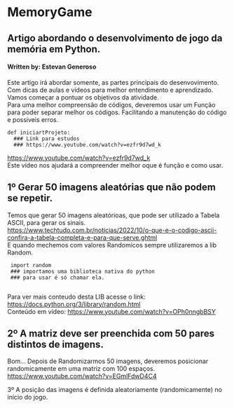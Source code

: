 # MemoryGame
## Artigo abordando o desenvolvimento de jogo da memória em Python.
#### Written by: Estevan Generoso

Este artigo irá abordar somente, as partes principais do desenvovimento. Com dicas de aulas e vídeos para melhor entendimento e aprendizado.</br>
Vamos começar a pontuar os objetivos da atividade.</br>
Para uma melhor compreensão de códigos, deveremos usar um Função para poder separar melhor os códigos. Facilitando a manutenção do código e possiveis erros.</br>

`````
def iniciartProjeto:
  ### Link para estudos
  ### https://www.youtube.com/watch?v=ezfr9d7wd_k
`````
https://www.youtube.com/watch?v=ezfr9d7wd_k </br>
Este vídeo nos ajudará a compreender melhor oque é função e como usar.


1º Gerar 50 imagens aleatórias que não podem se repetir.
---
Temos que gerar 50 imagens aleatórioas, que pode ser utilizado a Tabela ASCII, para gerar os sinais.</br>
https://www.techtudo.com.br/noticias/2022/10/o-que-e-o-codigo-ascii-confira-a-tabela-completa-e-para-que-serve.ghtml </br>
E quando mechemos com valores Randomicos sempre utilizaremos a lib Random.
`````
 import random
 ### importamos uma biblioteca nativa do python
 ### para usar é só chamar ela.
 
`````
Para ver  mais conteudo desta LIB acesse o link: https://docs.python.org/3/library/random.html </br>
Conteúdo em vídeo: https://www.youtube.com/watch?v=OPh0nngbBSY </br>

2º A matriz deve ser preenchida com 50 pares distintos de imagens.
---
Bom... Depois de Randomizarmos 50 imagens, deveremos posicionar randomicamente em uma matriz com 100 espaços.</br>
https://www.youtube.com/watch?v=EGmlFdwD4C4 </br>

3º A posição das imagens é definida aleatoriamente (randomicamente) no início do jogo.
